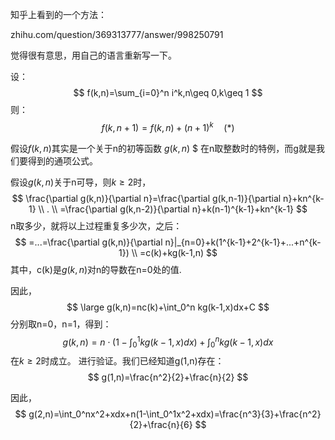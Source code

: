知乎上看到的一个方法：

zhihu.com/question/369313777/answer/998250791

觉得很有意思，用自己的语言重新写一下。

设：
$$
f(k,n)=\sum_{i=0}^n  i^k,n\geq 0,k\geq 1
$$
则：
$$
f(k,n+1)=f(k,n)+(n+1)^k\quad(*)
$$


假设$f(k,n)$其实是一个关于n的初等函数 $g(k,n)$ $ 在n取整数时的特例，而g就是我们要得到的通项公式。

假设$g(k,n)$关于n可导，
​
则$k\geq 2$时，
$$
\frac{\partial g(k,n)}{\partial n}=\frac{\partial g(k,n-1)}{\partial n}+kn^{k-1}
\\ . \\
=\frac{\partial g(k,n-2)}{\partial n}+k(n-1)^{k-1}+kn^{k-1}
$$
n取多少，就将以上过程重复多少次，之后：
$$
=...=\frac{\partial g(k,n)}{\partial n}|_{n=0}+k(1^{k-1}+2^{k-1}+...+n^{k-1})
\\
=c(k)+kg(k-1,n)
$$
​其中，c(k)是$g(k,n)$对n的导数在n=0处的值.

​因此，
$$
\large g(k,n)=nc(k)+\int_0^n kg(k-1,x)dx+C
$$
分别取n=0，n=1，得到：
$$
g(k,n)=n\cdot (1-\int^1_0kg(k-1,x)dx)+\int_0^n kg(k-1,x)dx
$$
在$k\geq 2$时成立。
​
进行验证。我们已经知道g(1,n)存在：
$$
g(1,n)=\frac{n^2}{2}+\frac{n}{2}
$$

因此，
$$
g(2,n)=\int_0^nx^2+xdx+n(1-\int_0^1x^2+xdx)=\frac{n^3}{3}+\frac{n^2}{2}+\frac{n}{6}
$$

​